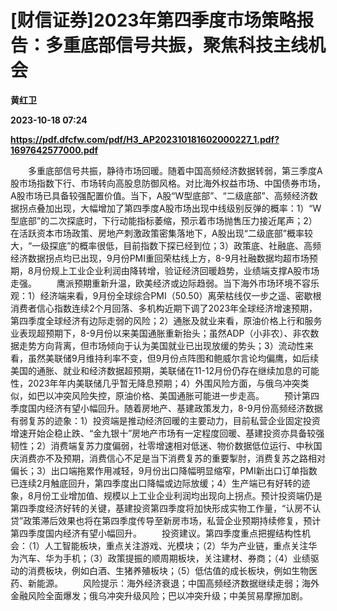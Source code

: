 # [财信证券]2023年第四季度市场策略报告：多重底部信号共振，聚焦科技主线机会
**黄红卫**

**2023-10-18 07:24**

**https://pdf.dfcfw.com/pdf/H3_AP202310181602000227_1.pdf?1697642577000.pdf**

　　多重底部信号共振，静待市场回暖。随着中国高频经济数据转弱，第三季度A股市场指数下行、市场转向高股息防御风格。对比海外权益市场、中国债券市场，A股市场已具备较强配置价值。当下，A股“W型底部”、“二级底部”、高频经济数据拐点叠加出现，大幅增加了第四季度A股市场出现中线级别反弹的概率：1）“W型底部”的二次探底时，下行动能指标萎缩，预示着市场抛售压力接近尾声；2）在活跃资本市场政策、房地产刺激政策密集落地下，A股出现“二级底部”概率较大，“一级探底”的概率很低，目前指数下探已经到位；3）政策底、社融底、高频经济数据拐点均已出现，9月份PMI重回荣枯线上方，8-9月社融数据均超市场预期，8月份规上工业企业利润由降转增，验证经济回暖趋势，业绩端支撑A股市场走强。 　　鹰派预期重新升温，欧美经济或边际趋弱。当下海外市场环境不容乐观：1）经济端来看，9月份全球综合PMI（50.50）离荣枯线仅一步之遥、密歇根消费者信心指数连续2个月回落、多机构近期下调了2023年全球经济增速预期，第四季度全球经济有边际走弱的风险；2）通胀及就业来看，原油价格上行和服务业表现超预期下，8-9月份以来美国通胀重新抬头；虽然ADP（小非农）、非农数据走势方向背离，但市场倾向于认为美国就业已出现放缓的势头；3）流动性来看，虽然美联储9月维持利率不变，但9月份点阵图和鲍威尔言论均偏鹰，如后续美国的通胀、就业和经济数据超预期，美联储在11-12月份仍存在继续加息的可能性，2023年年内美联储几乎暂无降息预期；4）外围风险方面，与俄乌冲突类似，如巴以冲突风险失控，原油价格、美国通胀可能进一步走高。 　　预计第四季度国内经济有望小幅回升。随着房地产、基建政策发力，8-9月份高频经济数据有弱复苏的迹象：1）投资端是推动经济回暖的主要动力，目前私营企业固定投资增速开始企稳止跌、“金九银十”房地产市场有一定程度回暖、基建投资亦具备较强韧性；2）消费端复苏力度偏弱，社零增速相对低迷、物价数据低位运行、中秋国庆消费亦不及预期，消费信心不足是当下消费复苏的重要掣肘，消费复苏之路相对偏长；3）出口端拖累作用减轻，9月份出口降幅明显缩窄，PMI新出口订单指数已连续2月触底回升，第四季度出口降幅或边际放缓；4）生产端已有好转的迹象，8月份工业增加值、规模以上工业企业利润均出现向上拐点。预计投资端仍是第四季度经济好转的关键，基建投资第四季度将加快形成实物工作量，“认房不认贷”政策滞后效果也将在第四季度传导至新房市场，私营企业预期持续修复，预计第四季度国内经济有望小幅回升。 　　投资建议。第四季度重点把握结构性机会：（1）人工智能板块，重点关注游戏、光模块；（2）华为产业链，重点关注华为汽车、华为手机；（3）政策提振的顺周期板块，关注建材、券商；（4）业绩驱动的消费板块，例如白酒、生猪养殖板块；（5）低估值的成长板块，例如生物医药、新能源。 　　风险提示：海外经济衰退；中国高频经济数据继续走弱；海外金融风险全面爆发；俄乌冲突升级风险；巴以冲突升级；中美贸易摩擦加剧。